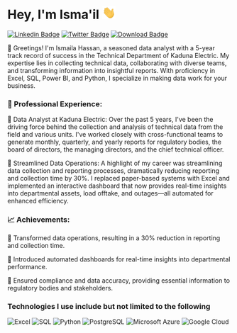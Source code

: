 # Hey, I'm Isma'il <img src="https://raw.githubusercontent.com/coderismaila/coderismaila/main/wave.gif" width="30px">

[![Linkedin Badge](https://img.shields.io/badge/-ismailah28-blue?style=flat-square&logo=Linkedin&logoColor=white&link=https://www.linkedin.com/in/ismailah28/)](https://www.linkedin.com/in/ismailah28/)
[![Twitter Badge](https://img.shields.io/badge/-ismailah28-blue?style=flat-square&logo=Twitter&logoColor=white&link=https://www.twitter.com/ismailah28)](https://www.twitter.com/ismailah28/)
[![Download Badge](https://img.shields.io/badge/-Download_CV-black?style=flat-square&logo=Downloads&logoColor=white&link=https://res.cloudinary.com/ismailah28/image/upload/v1649589756/resume_sgqend.pdf)](https://res.cloudinary.com/ismailah28/image/upload/v1649589756/resume_sgqend.pdf)


👋 Greetings! I'm Ismaila Hassan, a seasoned data analyst with a 5-year track record of success in the Technical Department of Kaduna Electric. My expertise lies in collecting technical data, collaborating with diverse teams, and transforming information into insightful reports. With proficiency in Excel, SQL, Power BI, and Python, I specialize in making data work for your business.

### 💼 Professional Experience:

🔹 Data Analyst at Kaduna Electric: Over the past 5 years, I've been the driving force behind the collection and analysis of technical data from the field and various units. I've worked closely with cross-functional teams to generate monthly, quarterly, and yearly reports for regulatory bodies, the board of directors, the managing directors, and the chief technical officer.

🔹 Streamlined Data Operations: A highlight of my career was streamlining data collection and reporting processes, dramatically reducing reporting and collection time by 30%. I replaced paper-based systems with Excel and implemented an interactive dashboard that now provides real-time insights into departmental assets, load offtake, and outages—all automated for enhanced efficiency.

### 📈 Achievements:

🔹 Transformed data operations, resulting in a 30% reduction in reporting and collection time.

🔹 Introduced automated dashboards for real-time insights into departmental performance.

🔹 Ensured compliance and data accuracy, providing essential information to regulatory bodies and stakeholders.

### Technologies I use include but not limited to the following


![Excel](https://img.shields.io/badge/-Excel-black?style=flat-square&logo=Excel)
![SQL](https://img.shields.io/badge/-SQL-black?style=flat-square&logo=SQL)
![Python](https://img.shields.io/badge/-Python-black?style=flat-square&logo=Python)
![PostgreSQL](https://img.shields.io/badge/-PostgreSQL-336791?style=flat-square&logo=postgresql)
![Microsoft Azure](https://img.shields.io/badge/Microsoft%20Azure-232F7E?style=flat-square&logo=microsoft-azure)
![Google Cloud](https://img.shields.io/badge/Google%20Cloud-black?style=flat-square&logo=google-cloud)

<!--
**coderismaila/coderismaila** is a ✨ _special_ ✨ repository because its `README.md` (this file) appears on your GitHub profile.

Here are some ideas to get you started:

- 🔭 I’m currently working on [keets](https://keets.vercel.app/)
- 🌱 I’m currently learning go
- 👯 I’m looking to collaborate on any python or javascript project
- 🤔 I’m looking for help with ...
- 💬 Ask me about JavaScript, Python, Data Analysis using pandas, numpy etc
- 📫 How to reach me: [@ismailah28](https://twitter.com/ismailah28)
- 😄 Pronouns: He/Him

-->
